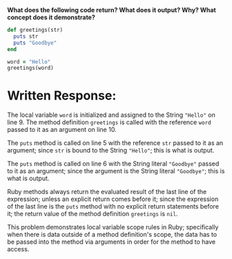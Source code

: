 **What does the following code return? What does it output? Why? What concept does it demonstrate?**

```ruby
def greetings(str)
  puts str
  puts "Goodbye"
end

word = "Hello"
greetings(word)
```
# Written Response:

The local variable `word` is initialized and assigned to the String `"Hello"` on line 9. The method definition `greetings` is called with the reference `word` passed to it as an argument on line 10.

The `puts` method is called on line 5 with the reference `str` passed to it as an argument; since `str` is bound to the String `"Hello"`; this is what is output.

The `puts` method is called on line 6 with the String literal `"Goodbye"` passed to it as an argument; since the argument is the String literal `"Goodbye"`; this is what is output.

Ruby methods always return the evaluated result of the last line of the expression; unless an explicit return comes before it; since the expression of the last line is the `puts` method with no explicit return statements before it; the return value of the method definition `greetings` is `nil`.

This problem demonstrates local variable scope rules in Ruby; specifically when there is data outside of a method definition's scope, the data has to be passed into the method via arguments in order for the method to have access. 



